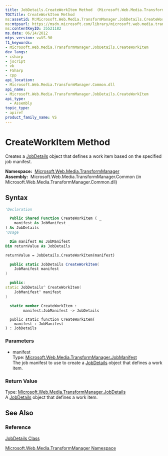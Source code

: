 ```yaml
---
title: JobDetails.CreateWorkItem Method  (Microsoft.Web.Media.TransformManager)
TOCTitle: CreateWorkItem Method
ms:assetid: M:Microsoft.Web.Media.TransformManager.JobDetails.CreateWorkItem(Microsoft.Web.Media.TransformManager.JobManifest)
ms:mtpsurl: https://msdn.microsoft.com/library/microsoft.web.media.transformmanager.jobdetails.createworkitem(v=VS.90)
ms:contentKeyID: 35521182
ms.date: 06/14/2012
mtps_version: v=VS.90
f1_keywords:
- Microsoft.Web.Media.TransformManager.JobDetails.CreateWorkItem
dev_langs:
- csharp
- jscript
- vb
- FSharp
- cpp
api_location:
- Microsoft.Web.Media.TransformManager.Common.dll
api_name:
- Microsoft.Web.Media.TransformManager.JobDetails.CreateWorkItem
api_type:
  - Assembly
topic_type:
- apiref
product_family_name: VS
---
```


# CreateWorkItem Method

Creates a [JobDetails](jobdetails-class-microsoft-web-media-transformmanager.md) object that defines a work item based on the specified job manifest.

**Namespace:**  [Microsoft.Web.Media.TransformManager](microsoft-web-media-transformmanager-namespace.md)  
**Assembly:**  Microsoft.Web.Media.TransformManager.Common (in Microsoft.Web.Media.TransformManager.Common.dll)

## Syntax

```vb
'Declaration

  Public Shared Function CreateWorkItem ( _
    manifest As JobManifest _
) As JobDetails
'Usage

  Dim manifest As JobManifest
Dim returnValue As JobDetails

returnValue = JobDetails.CreateWorkItem(manifest)
```

```csharp
  public static JobDetails CreateWorkItem(
    JobManifest manifest
)
```

```cpp
  public:
static JobDetails^ CreateWorkItem(
    JobManifest^ manifest
)
```

``` fsharp
  static member CreateWorkItem : 
        manifest:JobManifest -> JobDetails 
```

```jscript
  public static function CreateWorkItem(
    manifest : JobManifest
) : JobDetails
```

### Parameters

  - manifest  
    Type: [Microsoft.Web.Media.TransformManager.JobManifest](jobmanifest-class-microsoft-web-media-transformmanager.md)  
    The job manifest to use to create a [JobDetails](jobdetails-class-microsoft-web-media-transformmanager.md) object that defines a work item.  

### Return Value

Type: [Microsoft.Web.Media.TransformManager.JobDetails](jobdetails-class-microsoft-web-media-transformmanager.md)  
A [JobDetails](jobdetails-class-microsoft-web-media-transformmanager.md) object that defines a work item.  

## See Also

### Reference

[JobDetails Class](jobdetails-class-microsoft-web-media-transformmanager.md)

[Microsoft.Web.Media.TransformManager Namespace](microsoft-web-media-transformmanager-namespace.md)

